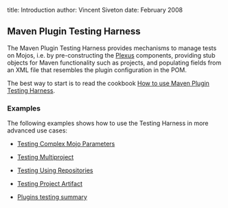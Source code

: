 title: Introduction
author: Vincent Siveton
date: February 2008

<!--  Licensed to the Apache Software Foundation (ASF) under one -->
<!--  or more contributor license agreements.  See the NOTICE file -->
<!--  distributed with this work for additional information -->
<!--  regarding copyright ownership.  The ASF licenses this file -->
<!--  to you under the Apache License, Version 2.0 (the -->
<!--  "License"); you may not use this file except in compliance -->
<!--  with the License.  You may obtain a copy of the License at -->
<!--  -->
<!--    http://www.apache.org/licenses/LICENSE-2.0 -->
<!--  -->
<!--  Unless required by applicable law or agreed to in writing, -->
<!--  software distributed under the License is distributed on an -->
<!--  "AS IS" BASIS, WITHOUT WARRANTIES OR CONDITIONS OF ANY -->
<!--  KIND, either express or implied.  See the License for the -->
<!--  specific language governing permissions and limitations -->
<!--  under the License. -->
## Maven Plugin Testing Harness


 The Maven Plugin Testing Harness provides mechanisms to manage tests on Mojos, i.e. by pre-constructing the [Plexus](http://plexus.codehaus.org) components, providing stub objects for Maven functionality such as projects, and populating fields from an XML file that resembles the plugin configuration in the POM.


 The best way to start is to read the cookbook [How to use Maven Plugin Testing Harness](./getting-started/index.html).


### Examples


 The following examples shows how to use the Testing Harness in more advanced use cases:


 - [Testing Complex Mojo Parameters](./examples/complex-mojo-parameters.html)

 - [Testing Multiproject](./examples/multiproject.html)

 - [Testing Using Repositories](./examples/repositories.html)

 - [Testing Project Artifact](./examples/artifact.html)

 - [Plugins testing summary](https://maven.apache.org/plugin-developers/plugin-testing.html)


